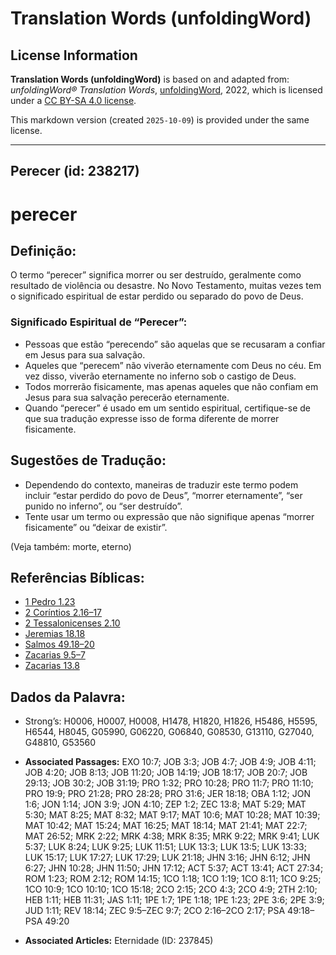 # Translation Words (unfoldingWord)

## License Information

**Translation Words (unfoldingWord)** is based on and adapted from: _unfoldingWord® Translation Words_, [unfoldingWord](https://unfoldingword.org/utw), 2022, which is licensed under a [CC BY-SA 4.0 license](https://creativecommons.org/licenses/by-sa/4.0/legalcode.en).

This markdown version (created `2025-10-09`) is provided under the same license.



--------------------------------

## Perecer (id: 238217)

perecer
=======

Definição:
----------

O termo “perecer” significa morrer ou ser destruído, geralmente como resultado de violência ou desastre. No Novo Testamento, muitas vezes tem o significado espiritual de estar perdido ou separado do povo de Deus.

### Significado Espiritual de “Perecer”:

* Pessoas que estão “perecendo” são aquelas que se recusaram a confiar em Jesus para sua salvação.
* Aqueles que “perecem” não viverão eternamente com Deus no céu. Em vez disso, viverão eternamente no inferno sob o castigo de Deus.
* Todos morrerão fisicamente, mas apenas aqueles que não confiam em Jesus para sua salvação perecerão eternamente.
* Quando “perecer” é usado em um sentido espiritual, certifique\-se de que sua tradução expresse isso de forma diferente de morrer fisicamente.

Sugestões de Tradução:
----------------------

* Dependendo do contexto, maneiras de traduzir este termo podem incluir “estar perdido do povo de Deus”, “morrer eternamente”, “ser punido no inferno”, ou “ser destruído”.
* Tente usar um termo ou expressão que não signifique apenas “morrer fisicamente” ou “deixar de existir”.

(Veja também: morte, eterno)

Referências Bíblicas:
---------------------

* [1 Pedro 1\.23](https://ref.ly/1Pet1:23)
* [2 Coríntios 2\.16–17](https://ref.ly/2Cor2:16-2Cor2:17)
* [2 Tessalonicenses 2\.10](https://ref.ly/2Thess2:10)
* [Jeremias 18\.18](https://ref.ly/Jer18:18)
* [Salmos 49\.18–20](https://ref.ly/Ps49:18-Ps49:20)
* [Zacarias 9\.5–7](https://ref.ly/Zech9:5-Zech9:7)
* [Zacarias 13\.8](https://ref.ly/Zech13:8)

Dados da Palavra:
-----------------

* Strong’s: H0006, H0007, H0008, H1478, H1820, H1826, H5486, H5595, H6544, H8045, G05990, G06220, G06840, G08530, G13110, G27040, G48810, G53560

* **Associated Passages:** EXO 10:7; JOB 3:3; JOB 4:7; JOB 4:9; JOB 4:11; JOB 4:20; JOB 8:13; JOB 11:20; JOB 14:19; JOB 18:17; JOB 20:7; JOB 29:13; JOB 30:2; JOB 31:19; PRO 1:32; PRO 10:28; PRO 11:7; PRO 11:10; PRO 19:9; PRO 21:28; PRO 28:28; PRO 31:6; JER 18:18; OBA 1:12; JON 1:6; JON 1:14; JON 3:9; JON 4:10; ZEP 1:2; ZEC 13:8; MAT 5:29; MAT 5:30; MAT 8:25; MAT 8:32; MAT 9:17; MAT 10:6; MAT 10:28; MAT 10:39; MAT 10:42; MAT 15:24; MAT 16:25; MAT 18:14; MAT 21:41; MAT 22:7; MAT 26:52; MRK 2:22; MRK 4:38; MRK 8:35; MRK 9:22; MRK 9:41; LUK 5:37; LUK 8:24; LUK 9:25; LUK 11:51; LUK 13:3; LUK 13:5; LUK 13:33; LUK 15:17; LUK 17:27; LUK 17:29; LUK 21:18; JHN 3:16; JHN 6:12; JHN 6:27; JHN 10:28; JHN 11:50; JHN 17:12; ACT 5:37; ACT 13:41; ACT 27:34; ROM 1:23; ROM 2:12; ROM 14:15; 1CO 1:18; 1CO 1:19; 1CO 8:11; 1CO 9:25; 1CO 10:9; 1CO 10:10; 1CO 15:18; 2CO 2:15; 2CO 4:3; 2CO 4:9; 2TH 2:10; HEB 1:11; HEB 11:31; JAS 1:11; 1PE 1:7; 1PE 1:18; 1PE 1:23; 2PE 3:6; 2PE 3:9; JUD 1:11; REV 18:14; ZEC 9:5–ZEC 9:7; 2CO 2:16–2CO 2:17; PSA 49:18–PSA 49:20
* **Associated Articles:** Eternidade (ID: 237845)

